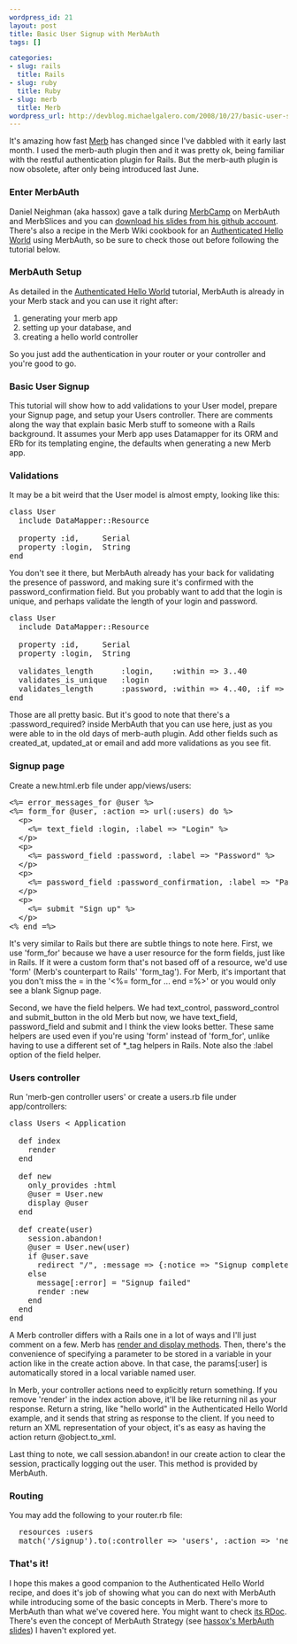```yaml
--- 
wordpress_id: 21
layout: post
title: Basic User Signup with MerbAuth
tags: []

categories: 
- slug: rails
  title: Rails
- slug: ruby
  title: Ruby
- slug: merb
  title: Merb
wordpress_url: http://devblog.michaelgalero.com/2008/10/27/basic-user-signup-with-merbauth/
---
```

It's amazing how fast [Merb](http://merbivore.com/) has changed since I've dabbled with it early last month. I used the merb-auth plugin then and it was pretty ok, being familiar with the restful authentication plugin for Rails. But the merb-auth plugin is now obsolete, after only being introduced last June.

### Enter MerbAuth

Daniel Neighman (aka hassox) gave a talk during [MerbCamp](http://merbcamp.com/) on MerbAuth and MerbSlices and you can [download his slides from his github account](http://github.com/hassox/merb-camp-talks/tree/master/Presentations). There's also a recipe in the Merb Wiki cookbook for an [Authenticated Hello World](http://wiki.merbivore.com/cookbook/authenticated_hello_world) using MerbAuth, so be sure to check those out before following the tutorial below.

### MerbAuth Setup

As detailed in the [Authenticated Hello World](http://wiki.merbivore.com/cookbook/authenticated_hello_world) tutorial, MerbAuth is already in your Merb stack and you can use it right after:

1. generating your merb app
2. setting up your database, and
3. creating a hello world controller

So you just add the authentication in your router or your controller and you're good to go.

### Basic User Signup

This tutorial will show how to add validations to your User model, prepare your Signup page, and setup your Users controller. There are comments along the way that explain basic Merb stuff to someone with a Rails background. It assumes your Merb app uses Datamapper for its ORM and ERb for its templating engine, the defaults when generating a new Merb app.

### Validations

It may be a bit weird that the User model is almost empty, looking like this:

<pre>
class User
  include DataMapper::Resource

  property :id,     Serial
  property :login,  String
end
</pre>

You don't see it there, but MerbAuth already has your back for validating the presence of password, and making sure it's confirmed with the password_confirmation field. But you probably want to add that the login is unique, and perhaps validate the length of your login and password.

<pre>
class User
  include DataMapper::Resource

  property :id,     Serial
  property :login,  String

  validates_length      :login,    :within =&gt; 3..40
  validates_is_unique   :login
  validates_length      :password, :within =&gt; 4..40, :if =&gt; :password_required?
end
</pre>

Those are all pretty basic. But it's good to note that there's a :password_required? inside MerbAuth that you can use here, just as you were able to in the old days of merb-auth plugin. Add other fields such as created_at, updated_at or email and add more validations as you see fit.

### Signup page

Create a new.html.erb file under app/views/users:

<pre>
&lt;%= error_messages_for @user %&gt;
&lt;%= form_for @user, :action =&gt; url(:users) do %&gt;
  &lt;p&gt;
    &lt;%= text_field :login, :label =&gt; "Login" %&gt;
  &lt;/p&gt;
  &lt;p&gt;
    &lt;%= password_field :password, :label =&gt; "Password" %&gt;
  &lt;/p&gt;
  &lt;p&gt;
    &lt;%= password_field :password_confirmation, :label =&gt; "Password Confirmation" %&gt;
  &lt;/p&gt;
  &lt;p&gt;
    &lt;%= submit "Sign up" %&gt;
  &lt;/p&gt;
&lt;% end =%&gt;
</pre>

It's very similar to Rails but there are subtle things to note here. First, we use 'form_for' because we have a user resource for the form fields, just like in Rails. If it were a custom form that's not based off of a resource, we'd use 'form' (Merb's counterpart to Rails' 'form_tag'). For Merb, it's important that you don't miss the = in the '&lt;%= form_for ... end =%&gt;' or you would only see a blank Signup page.

Second, we have the field helpers. We had text_control, password_control and submit_button in the old Merb but now, we have text_field, password_field and submit and I think the view looks better. These same helpers are used even if you're using 'form' instead of 'form_for', unlike having to use a different set of *_tag helpers in Rails. Note also the :label option of the field helper.

### Users controller

Run 'merb-gen controller users' or create a users.rb file under app/controllers:

<pre>
class Users &lt; Application

  def index
    render
  end

  def new
    only_provides :html
    @user = User.new
    display @user
  end

  def create(user)
    session.abandon!
    @user = User.new(user)
    if @user.save
      redirect "/", :message =&gt; {:notice =&gt; "Signup complete"}
    else
      message[:error] = "Signup failed"
      render :new
    end
  end
end
</pre>

A Merb controller differs with a Rails one in a lot of ways and I'll just comment on a few. Merb has [render and display methods](http://wiki.merbivore.com/faqs/what_s_the_difference_between_the_render_and_display_methods_in_a_controller). Then, there's the convenience of specifying a parameter to be stored in a variable in your action like in the create action above. In that case, the params[:user] is automatically stored in a local variable named user.

In Merb, your controller actions need to explicitly return something. If you remove 'render' in the index action above, it'll be like returning nil as your response. Return a string, like "hello world" in the Authenticated Hello World example, and it sends that string as response to the client. If you need to return an XML representation of your object, it's as easy as having the action return @object.to_xml.

Last thing to note, we call session.abandon! in our create action to clear the session, practically logging out the user. This method is provided by MerbAuth.

### Routing

You may add the following to your router.rb file:

<pre>
  resources :users
  match('/signup').to(:controller =&gt; 'users', :action =&gt; 'new')
</pre>

### That's it!

I hope this makes a good companion to the Authenticated Hello World recipe, and does it's job of showing what you can do next with MerbAuth while introducing some of the basic concepts in Merb. There's more to MerbAuth than what we've covered here. You might want to check [its RDoc](http://merbivore.com/documentation/current/doc/rdoc/merb-auth/index.html). There's even the concept of MerbAuth Strategy (see [hassox's MerbAuth slides](http://github.com/hassox/merb-camp-talks/tree/master/Presentations/MerbAuth.pdf)) I haven't explored yet.
